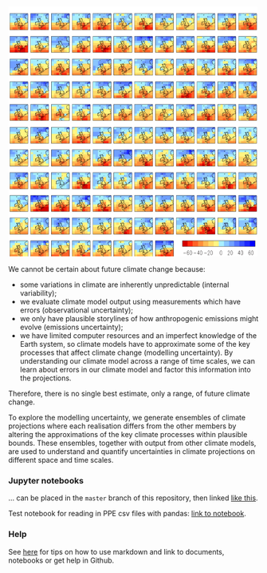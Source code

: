 <img src="https://raw.githubusercontent.com/qump-project/qump-hadgem3/master/images/QumpStampImage.png" alt="Image for PPE" width=500 height=500 />


We cannot be certain about future climate change because:

 * some variations in climate are inherently unpredictable (internal variability);
 * we evaluate climate model output using measurements which have errors (observational uncertainty);
 * we only have plausible storylines of how anthropogenic emissions might evolve (emissions uncertainty);
 * we have limited computer resources and an imperfect knowledge of the Earth system, so climate models have to approximate some of the key processes that affect climate change (modelling uncertainty). By understanding our climate model across a range of time scales, we can learn about errors in our climate model and factor this information into the projections.
 
Therefore, there is no single best estimate, only a range, of future climate change.

To explore the modelling uncertainty, we generate ensembles of climate projections where each realisation differs from the other members by altering the approximations of the key climate processes within plausible bounds. These ensembles, together with output from other climate models, are used to understand and quantify uncertainties in climate projections on different space and time scales.

### Jupyter notebooks
... can be placed in the `master` branch of this repository, then linked [like this](https://nbviewer.jupyter.org/github/qump-project/qump-hadgem3/blob/master/notebooks/Notebook_example.ipynb).

Test notebook for reading in PPE csv files with pandas: [link to notebook](https://nbviewer.jupyter.org/github/qump-project/qump-hadgem3/blob/master/notebooks/read_csvfile_pandas.ipynb).


### Help
See [here](https://qump-project.github.io/qump-hadgem3/index_original) for tips on how to use markdown and link to documents, notebooks or get help in Github.


